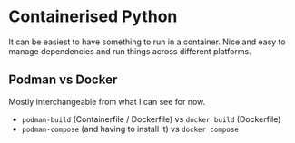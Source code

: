 # Containerised Python

It can be easiest to have something to run in a container.
Nice and easy to manage dependencies and run things across different platforms.

## Podman vs Docker

Mostly interchangeable from what I can see for now.

- `podman-build` (Containerfile / Dockerfile) vs `docker build` (Dockerfile)
- `podman-compose` (and having to install it) vs `docker compose`

